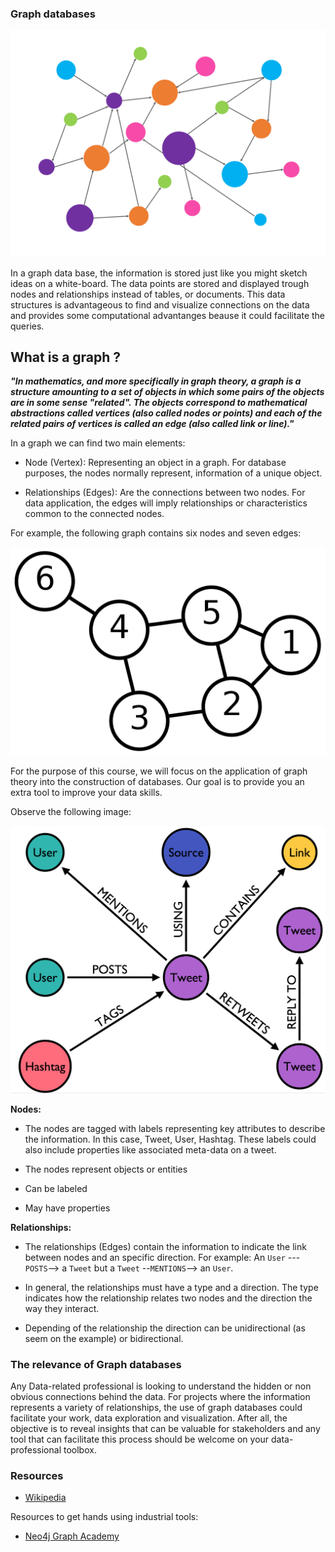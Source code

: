 ### Graph databases

![Graph](./assets/graph.png)

In a graph data base, the information is stored just like you might sketch ideas on a white-board. The data points are stored and displayed trough nodes and relationships instead of tables, or documents. This data structures is advantageous to find and visualize connections on the data and provides some computational advantanges beause it could facilitate the queries.

## What is a graph ?

***"In mathematics, and more specifically in graph theory, a graph is a structure amounting to a set of objects in which some pairs of the objects are in some sense "related". The objects correspond to mathematical abstractions called vertices (also called nodes or points) and each of the related pairs of vertices is called an edge (also called link or line)."***

In a graph we can find two main elements: 

- Node (Vertex): Representing an object in a graph. For database purposes, the nodes normally represent, information of a unique object.

- Relationships (Edges): Are the connections between two nodes. For data application, the edges will imply relationships or characteristics common to the connected nodes.

For example, the following graph contains six nodes and seven edges:

![Graph](./assets/graph_wikipedia.png)

For the purpose of this course, we will focus on the application of graph theory into the construction of databases. Our goal is to provide you an extra tool to improve your data skills.

Observe the following image:

![Tweet](./assets/tweet.png)

**Nodes:**

- The nodes are tagged with labels representing key attributes to describe the information. In this case, Tweet, User, Hashtag. These labels could also include properties like associated meta-data on a tweet.

- The nodes represent objects or entities
- Can be labeled
- May have properties

**Relationships:**

- The relationships (Edges) contain the information to indicate the link between nodes and an specific direction. For example:
An `User` ---`POSTS`--> a `Tweet` but a `Tweet` --`MENTIONS`--> an `User`. 

- In general, the relationships must have a type and a direction. The type indicates how the relationship relates two nodes and the direction the way they interact.

- Depending of the relationship the direction can be unidirectional (as seem on the example) or bidirectional.


### The relevance of Graph databases

Any Data-related professional is looking to understand the hidden or non obvious connections behind the data. For projects where the information represents a variety of relationships, the use of graph databases could facilitate your work, data exploration and visualization. After all, the objective is to reveal insights that can be valuable for stakeholders and any tool that can facilitate this process should be welcome on your data-professional toolbox.

### Resources

- [Wikipedia](https://en.wikipedia.org/wiki/Graph_(discrete_mathematics))

Resources to get hands using industrial tools:

- [Neo4j Graph Academy](https://neo4j.com/graphacademy/)
